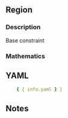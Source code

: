 ## Region

### Description

Base constraint

### Mathematics

## YAML

```yaml
    { { info.yaml } }
```

## Notes

